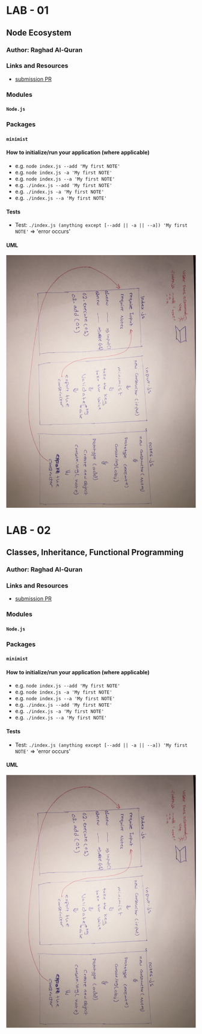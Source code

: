 # LAB - 01

## Node Ecosystem

### Author: Raghad Al-Quran

### Links and Resources
- [submission PR](https://github.com/raghadalquran/notes/pull/1)

### Modules
#### `Node.js`

### Packages
#### `minimist`

#### How to initialize/run your application (where applicable)
- e.g. `node index.js --add 'My first NOTE'`
- e.g. `node index.js -a 'My first NOTE'`
- e.g. `node index.js --a 'My first NOTE'`
- e.g. `./index.js --add 'My first NOTE'`
- e.g. `./index.js -a 'My first NOTE'`
- e.g. `./index.js --a 'My first NOTE'`

#### Tests

- Test: `./index.js (anything except [--add || -a || --a]) 'My first NOTE'` => 'error occurs'

#### UML
![UML Diagram](./img/IMG_3557.jpeg)

# LAB - 02

## Classes, Inheritance, Functional Programming

### Author: Raghad Al-Quran

### Links and Resources
- [submission PR](https://github.com/raghadalquran/notes/pull/3/)

### Modules
#### `Node.js`

### Packages
#### `minimist`

#### How to initialize/run your application (where applicable)
- e.g. `node index.js --add 'My first NOTE'`
- e.g. `node index.js -a 'My first NOTE'`
- e.g. `node index.js --a 'My first NOTE'`
- e.g. `./index.js --add 'My first NOTE'`
- e.g. `./index.js -a 'My first NOTE'`
- e.g. `./index.js --a 'My first NOTE'`

#### Tests

- Test: `./index.js (anything except [--add || -a || --a]) 'My first NOTE'` => 'error occurs'

#### UML
![UML Diagram](./img/IMG_3557.jpeg)
